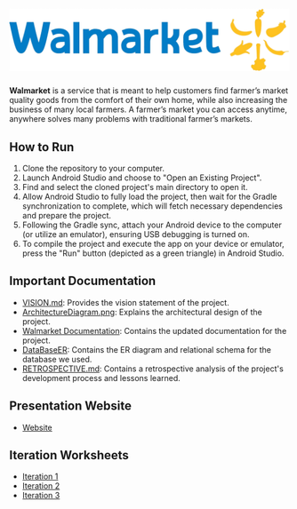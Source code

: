 # ![Walmarket Logo](app/src/main/res/drawable/walmarket_removebg_preview_2.png)

**Walmarket** is a service that is meant to help customers find farmer’s market quality goods from the comfort of their own home, while also increasing the business of many local farmers. A farmer’s market you can access anytime, anywhere solves many problems with traditional farmer’s markets.

## How to Run

1. Clone the repository to your computer.
2. Launch Android Studio and choose to "Open an Existing Project". 
3. Find and select the cloned project's main directory to open it.
4. Allow Android Studio to fully load the project, then wait for the Gradle synchronization to complete, 
   which will fetch necessary dependencies and prepare the project.
5. Following the Gradle sync, attach your Android device to the computer (or utilize an emulator), 
   ensuring USB debugging is turned on.
6. To compile the project and execute the app on your device or emulator, press the "Run" button 
   (depicted as a green triangle) in Android Studio.

## Important Documentation

- [VISION.md](Docs/VISION.md): Provides the vision statement of the project.
- [ArchitectureDiagram.png](Docs/ArchitectureDiagram.png): Explains the architectural design of the project.
- [Walmarket Documentation](Docs/Walmarket_DOCS.md): Contains the updated documentation for the project.
- [DataBaseER](Docs/DatabaseER.png): Contains the ER diagram and relational schema for the database we used.
- [RETROSPECTIVE.md](Docs/RETROSPECTIVE.md): Contains a retrospective analysis of the project's development process and lessons learned.

## Presentation Website

- [Website](website/index.html)

## Iteration Worksheets
- [Iteration 1](Docs/Worksheets/Iteration1.md)
- [Iteration 2](Docs/Worksheets/Iteration2.md)
- [Iteration 3](Docs/Worksheets/Iteration3.md)
